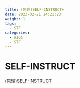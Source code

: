 ```yaml
---
title: (原理)SELF-INSTRUCT+
date: 2023-02-21 14:21:23
weight: 1
tags:
  - STF
categories:
  - AIGC  
  - STF
---
```


<p></p>
<!-- more -->


# SELF-INSTRUCT
[(原理)SELF-INSTRUCT](https://candied-skunk-1ca.notion.site/SELF-INSTRUCT-10dbfe21108480adb3c9c6b4d13b57d0?pvs=4)

